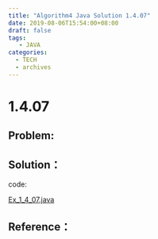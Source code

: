 ```yaml
---
title: "Algorithm4 Java Solution 1.4.07"
date: 2019-08-06T15:54:00+08:00
draft: false
tags:
   - JAVA
categories:
  - TECH
  - archives
---
```



# 1.4.07

## Problem:


## Solution：

code:

[Ex_1_4_07.java](./Ex_1_4_07.java)


## Reference：


